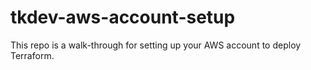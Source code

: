 # tkdev-aws-account-setup
This repo is a walk-through for setting up your AWS account to deploy Terraform.
